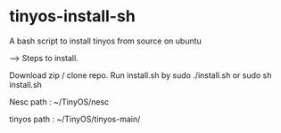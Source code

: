 tinyos-install-sh
=================

A bash script to install tinyos from source on ubuntu

--> Steps to install.

Download zip / clone repo. Run install.sh by sudo ./install.sh or sudo sh install.sh

Nesc path   : ~/TinyOS/nesc

tinyos path : ~/TinyOS/tinyos-main/


